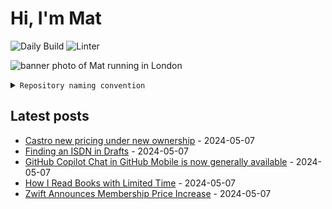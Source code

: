 # Hi, I'm Mat

![Daily Build](https://github.com/mat-0/mat-0/workflows/Daily%20Build/badge.svg) ![Linter](https://github.com/mat-0/mat-0/workflows/Linter/badge.svg)

![banner photo of Mat running in London](https://raw.githubusercontent.com/mat-0/mat-0/master/images/gh-header-image-cropped.jpg)

<details><summary><code>Repository naming convention</code></summary>
  
Repositories, where possible, are lowercase with underscores and follow the naming conventions below. 

  
- Demonstrations or proof of concepts use the format `demo_name`.
- Boilerplate or templates are named in the format `template_name`.
  - where appropriate these are also published through github pages and will be available at `username.github.io/repo_name`.
- WordPress related content (mostly plugins) are all prefixed with `wp_`.
- Twitter bots are prefix with `bot_`.
- Standard repositories are named as they are, sometimes this might be a domain name e.g `thechels.uk`.
</details>

## Latest posts

<!-- blog starts -->
- [Castro new pricing under new ownership](https://thechels.uk/castro-new-pricing-under-new-ownership) - 2024-05-07
- [Finding an ISDN in Drafts](https://thechels.uk/finding-an-isdn-in-drafts) - 2024-05-07
- [GitHub Copilot Chat in GitHub Mobile is now generally available](https://thechels.uk/github-copilot-chat-in-github-mobile-is-now-generally-available) - 2024-05-07
- [How I Read Books with Limited Time](https://thechels.uk/how-i-read-books-with-limited-time) - 2024-05-07
- [Zwift Announces Membership Price Increase](https://thechels.uk/zwift-announces-membership-price-increase) - 2024-05-07
<!-- blog ends -->
